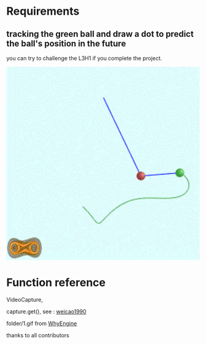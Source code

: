 
# Requirements

## tracking the green ball and draw a dot to predict the ball's position in the future

you can try to challenge the L3H1 if you complete the project.

<div align="center">
  <img src=folder/1.gif width="720px"/>
</div>

# Function reference

VideoCapture,

capture.get(),
see : [weicao1990](https://blog.csdn.net/weicao1990/article/details/53379881)

folder/1.gif from
[WhyEngine](https://www.cnblogs.com/WhyEngine/p/4315612.html)

thanks to all contributors
